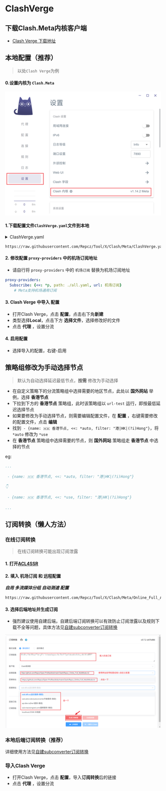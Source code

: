 # ClashVerge


下载Clash.Meta内核客户端
---
- [Clash Verge 下载地址](https://github.com/zzzgydi/clash-verge)


本地配置（推荐）
---
> 以处`Clash Verge`为例
#### 0.设置内核为 `Clash.Meta`
![0](https://github.com/Repcz/Tool/blob/X/Clash/Meta/Photo/0.png)
#### 1.下载配置文件`ClashVerge.yaml`文件到本地

<details>
  <summary>ClashVerge.yaml</summary>

- [x] 地区分流（香港、美国、日本、台湾、新加坡、澳大利亚、英国、印度）
- [x] 苹果、谷歌、微软、电报、推特分流
- [x] 流媒体（不支持单独分流）
- [x] 自动选择最低延迟
- [ ] 负载均衡
- [ ] 故障转移
- [x] 广告屏蔽

</details>

```
https://raw.githubusercontent.com/Repcz/Tool/X/Clash/Meta/ClashVerge.yaml
```

#### 2. 修改配置 `proxy-providers` 中的机场订阅地址
* 请自行将 `proxy-providers` 中的 `机场订阅` 替换为机场订阅地址

```yaml
proxy-providers:
  Subscribe: {<<: *p, path: ./all.yaml, url: 机场订阅}
    # Meta支持机场通用订阅
```


#### 3. Clash Verge 中导入 **配置**
* 打开Clash Verge，点击 **配置**，点击右下角**新建**
* 类型选择**Local**，点击下方 **选择文件**，选择修改好的文件
* 点击 **代理** ，设置分流


#### 4. 启用配置
* 选择导入的配置，右键-启用



策略组修改为手动选择节点
---
> 默认为自动选择延迟最低节点，**按需** 修改为手动选择
* 在自定义策略下的分流策略组中选择需要的地区节点，此处以 **国外网站** 举例，选择 **香港节点**
* 下拉到下方的 **香港节点** 策略组，此时该策略组以 `url-test` 运行，即按最低延迟选择节点
* 如果要修改为手动选择节点，则需要编辑配置文件，在 **配置** ，右键需要修改的配置文件，点击 **编辑**
* 找到` - {name: 🇭🇰 香港节点, <<: *auto, filter: "港|HK|(?i)Hong"}`，将 `*auto` 修改为 `*use`
* 在 **香港节点** 策略组中选择需要的节点，则 **国外网站** 策略组走 **香港节点** 中选择的节点

eg:
```yaml
...

 - {name: 🇭🇰 香港节点, <<: *auto, filter: "港|HK|(?i)Hong"}

👇

 - {name: 🇭🇰 香港节点, <<: *use, filter: "港|HK|(?i)Hong"}

...

```

订阅转换（懒人方法）
---
### 在线订阅转换
> 在线订阅转换可能出现订阅泄露
#### 1. 打开[ACL4SSR](https://acl4ssr-sub.github.io/) 
#### 2. 填入 **机场订阅** 和 **远程配置**

**_自用 多流媒体分组 自动测速 配置_**
```
https://raw.githubusercontent.com/Repcz/Tool/X/Clash/Meta/Online_Full_Auto.ini
```
#### 3. 选择后端地址并生成订阅
* 强烈建议使用自建后端，自建后端订阅转换可以有效防止订阅泄露以及规则下载不全等问题，具体方法见[自建subconverter订阅转换](https://github.com/Repcz/Tool/X/subconverter)

![4](https://github.com/Repcz/Tool/blob/X/Clash/Meta/Photo/4.PNG)

### 本地后端订阅转换（推荐）
详细使用方法见[自建subconverter订阅转换](https://github.com/Repcz/Tool/X/subconverter)


### 导入Clash Verge
* 打开Clash Verge，点击 **配置**，导入**订阅转换**后的链接
* 点击 **代理** ，设置分流